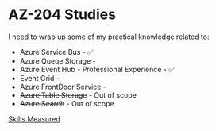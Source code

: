 # AZ-204 Studies

I need to wrap up some of my practical knowledge related to:

 - Azure Service Bus - :white_check_mark:
 - Azure Queue Storage - 
 - Azure Event Hub - Professional Experience - :white_check_mark:
 - Event Grid - 
 - Azure FrontDoor Service - 
 - ~~Azure Table Storage~~ - Out of scope
 - ~~Azure Search~~ - Out of scope
 
[Skills Measured](https://query.prod.cms.rt.microsoft.com/cms/api/am/binary/RE3VJUJ)
